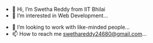 - 👋 Hi, I’m Swetha Reddy from IIT Bhilai
- 👀 I’m interested in Web Development...
<!--- - 🌱 I’m currently learning git and github...-->
- 💞️ I’m looking to work with like-minded people...
- 📫 How to reach me swethareddy24680@gmail.com...

<!---
bswethareddy/bswethareddy is a ✨ special ✨ repository because its `README.md` (this file) appears on your GitHub profile.
You can click the Preview link to take a look at your changes.
--->
